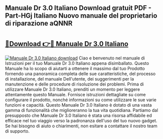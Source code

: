 ## Manuale Dr 3.0 Italiano Download gratuit PDF - Part-HGj Italiano Nuovo manuale del proprietario di riparazione aQNNR

# <h2><a href="http://df9k61l.blite.top/?on=Manuale+Dr+3.0+Italiano">🔗Download 👉🔴 Manuale Dr 3.0 Italiano</a></h2>

[![Manuale Dr 3.0 Italiano download](https://i.imgur.com/lujVjoI.png)](http://df9k61l.blite.top/?on=Manuale+Dr+3.0+Italiano)
Ciao e benvenuto nel manuale di Istruzioni per il tuo Manuale Dr 3.0 Italiano appena disimballato. Questo Manuale ha lo scopo di aiutarti a ottenere il massimo dal tuo Prodotto fornendo una panoramica completa delle sue caratteristiche, del processo di installazione, del manuale Dell'utente, dei suggerimenti per la manutenzione e delle procedure di risoluzione dei problemi. Prima di utilizzare Manuale Dr 3.0 Italiano, prenditi un momento per leggere attentamente questo Manuale. Fornisce istruzioni dettagliate su come configurare il prodotto, nonché informazioni su come utilizzare le sue varie funzioni e capacità. Questo Manuale Dr 3.0 Italiano è dotato di una vasta gamma di funzionalità che miglioreranno la tua vita quotidiana. Partiamo dal presupposto che Manuale Dr 3.0 Italiano è stata una risorsa affidabile ed efficace nel tuo viaggio verso la padronanza dell'uso del tuo nuovo gadget. Se hai bisogno di aiuto o chiarimenti, non esitare a contattare il nostro team di supporto.
